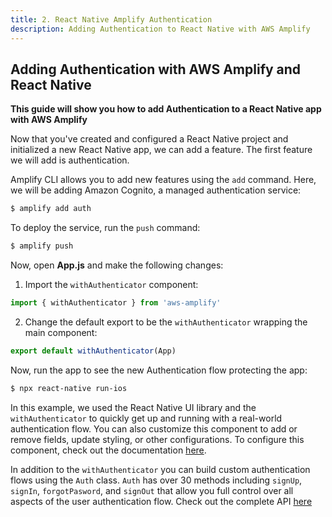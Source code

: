 ```yaml
---
title: 2. React Native Amplify Authentication
description: Adding Authentication to React Native with AWS Amplify
---
```


##  Adding Authentication with AWS Amplify and React Native

__This guide will show you how to add Authentication to a React Native app with AWS Amplify__

Now that you've created and configured a React Native project and initialized a new React Native app, we can add a feature. The first feature we will add is authentication.

Amplify CLI allows you to add new features using the `add` command. Here, we will be adding Amazon Cognito, a managed authentication service:


```sh
$ amplify add auth

```

To deploy the service, run the `push` command:

```sh
$ amplify push
```

Now, open __App.js__ and make the following changes:

1. Import the `withAuthenticator` component:

```javascript
import { withAuthenticator } from 'aws-amplify'
```

2. Change the default export to be the `withAuthenticator` wrapping the main component:

```javascript
export default withAuthenticator(App)
```

Now, run the app to see the new Authentication flow protecting the app:

```sh
$ npx react-native run-ios
```

In this example, we used the React Native UI library and the `withAuthenticator` to quickly get up and running with a real-world authentication flow. You can also customize this component to add or remove fields, update styling, or other configurations. To configure this component, check out the documentation [here]().

In addition to the `withAuthenticator` you can build custom authentication flows using the `Auth` class. `Auth` has over 30 methods including `signUp`, `signIn`, `forgotPasword`, and `signOut` that allow you full control over all aspects of the user authentication flow. Check out the complete API [here](https://aws-amplify.github.io/amplify-js/api/classes/authclass.html)

